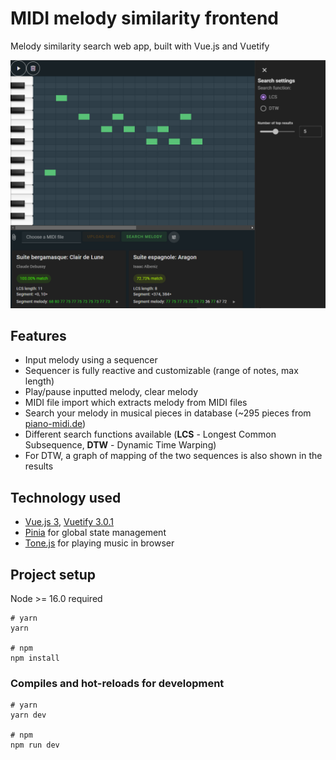 # MIDI melody similarity frontend

Melody similarity search web app, built with Vue.js and Vuetify

![](https://raw.githubusercontent.com/kopecvo/Melody-Similarity-BE/master/report/images/interface.png)

## Features

* Input melody using a sequencer
* Sequencer is fully reactive and customizable (range of notes, max length)
* Play/pause inputted melody, clear melody
* MIDI file import which extracts melody from MIDI files
* Search your melody in musical pieces in database (~295 pieces from [piano-midi.de](http://www.piano-midi.de/))
* Different search functions available (**LCS** - Longest Common Subsequence, **DTW** - Dynamic Time Warping)
* For DTW, a graph of mapping of the two sequences is also shown in the results

## Technology used
* [Vue.js 3](https://vuejs.org/), [Vuetify 3.0.1](https://next.vuetifyjs.com/en/)
* [Pinia](https://pinia.vuejs.org/) for global state management
* [Tone.js](https://tonejs.github.io/) for playing music in browser

## Project setup

Node >= 16.0 required

```
# yarn
yarn

# npm
npm install
```

### Compiles and hot-reloads for development

```
# yarn
yarn dev

# npm
npm run dev
```

